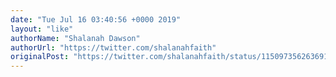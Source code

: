 ```yaml
---
date: "Tue Jul 16 03:40:56 +0000 2019"
layout: "like"
authorName: "Shalanah Dawson"
authorUrl: "https://twitter.com/shalanahfaith"
originalPost: "https://twitter.com/shalanahfaith/status/1150973562636910593"
---
```

